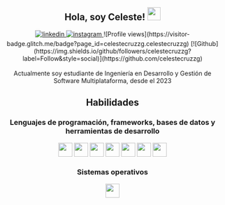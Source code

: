 <div align="center">
<h2> Hola, soy Celeste! <img src="https://github.com/abdoachhoubi/abdoachhoubi/blob/main/gifs/Hi.gif" width="30"></h2>
<a href="https://www.linkedin.com/in/celeste-gonzalez-cruz-06d122004" target="_blank">
<img src=https://img.shields.io/badge/linkedin-%2300acee.svg?color=405DE6&style=for-the-badge&logo=linkedin&logoColor=white alt=linkedin style="margin-bottom: 5px;" />
</a>
<a href=https://www.instagram.com/celeste_cruzzg/" target="_blank">
<img src=https://img.shields.io/badge/instagram-%ff5851db.svg?color=C13584&style=for-the-badge&logo=instagram&logoColor=white alt=instagram style="margin-bottom: 5px;" />
</a>
![Profile views](https://visitor-badge.glitch.me/badge?page_id=celestecruzzg.celestecruzzg)
[![Github](https://img.shields.io/github/followers/celestecruzzg?label=Follow&style=social)](https://github.com/celestecruzzg)
<br />
<br />
Actualmente soy estudiante de Ingeniería en Desarrollo y Gestión de Software Multiplataforma, desde el 2023
<br />

<h2> Habilidades </h2>
<h3> Lenguajes de programación, frameworks, bases de datos y herramientas de desarrollo </h3>
<img width ='32px' src ='https://upload.wikimedia.org/wikipedia/commons/2/27/PHP-logo.svg'>
<img width ='32px' src ='https://upload.wikimedia.org/wikipedia/commons/6/61/HTML5_logo_and_wordmark.svg'>
<img width ='32px' src ='https://upload.wikimedia.org/wikipedia/commons/d/d5/CSS3_logo_and_wordmark.svg'>
<img width ='32px' src ='https://upload.wikimedia.org/wikipedia/commons/b/b2/Bootstrap_logo.svg'>
<img width ='32px' src ='https://brandslogos.com/wp-content/uploads/images/large/mysql-logo-1.png'>
<img width ='32px' src ='https://www.svgrepo.com/show/303229/microsoft-sql-server-logo.svg'>
<img width ='32px' src ='https://upload.wikimedia.org/wikipedia/commons/3/3f/Git_icon.svg'>
<br />
<h3> Sistemas operativos </h3>
<img width ='32px' src ='https://cdn.worldvectorlogo.com/logos/ubuntu-4.svg'>
